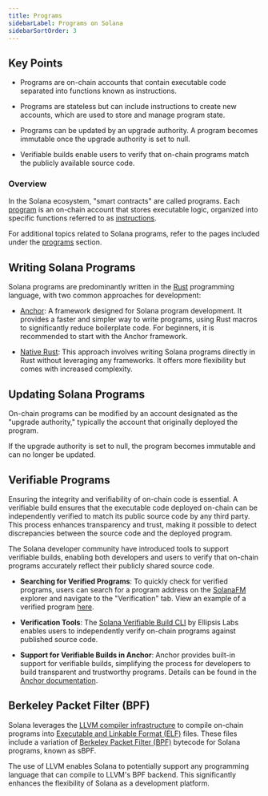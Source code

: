```yaml
---
title: Programs
sidebarLabel: Programs on Solana
sidebarSortOrder: 3
---
```


## Key Points

- Programs are on-chain accounts that contain executable code separated into
  functions known as instructions.

- Programs are stateless but can include instructions to create new accounts,
  which are used to store and manage program state.

- Programs can be updated by an upgrade authority. A program becomes immutable
  once the upgrade authority is set to null.

- Verifiable builds enable users to verify that on-chain programs match the
  publicly available source code.

### Overview

In the Solana ecosystem, "smart contracts" are called programs. Each
[program](http://localhost:3002/docs/core/accounts#program-account) is an
on-chain account that stores executable logic, organized into specific functions
referred to as
[instructions](http://localhost:3002/docs/core/transactions#instruction).

For additional topics related to Solana programs, refer to the pages included
under the [programs](/docs/programs) section.

## Writing Solana Programs

Solana programs are predominantly written in the
[Rust](https://doc.rust-lang.org/book/) programming language, with two common
approaches for development:

- [Anchor](/docs/core/programs/anchor): A framework designed for Solana program
  development. It provides a faster and simpler way to write programs, using
  Rust macros to significantly reduce boilerplate code. For beginners, it is
  recommended to start with the Anchor framework.

- [Native Rust](/docs/core/programs/rust): This approach involves writing Solana
  programs directly in Rust without leveraging any frameworks. It offers more
  flexibility but comes with increased complexity.

## Updating Solana Programs

On-chain programs can be modified by an account designated as the "upgrade
authority," typically the account that originally deployed the program.

If the upgrade authority is set to null, the program becomes immutable and can
no longer be updated.

## Verifiable Programs

Ensuring the integrity and verifiability of on-chain code is essential. A
verifiable build ensures that the executable code deployed on-chain can be
independently verified to match its public source code by any third party. This
process enhances transparency and trust, making it possible to detect
discrepancies between the source code and the deployed program.

The Solana developer community have introduced tools to support verifiable
builds, enabling both developers and users to verify that on-chain programs
accurately reflect their publicly shared source code.

- **Searching for Verified Programs**: To quickly check for verified programs,
  users can search for a program address on the [SolanaFM](https://solana.fm/)
  explorer and navigate to the "Verification" tab. View an example of a verified
  program
  [here](https://solana.fm/address/PhoeNiXZ8ByJGLkxNfZRnkUfjvmuYqLR89jjFHGqdXY).

- **Verification Tools**: The
  [Solana Verifiable Build CLI](https://github.com/Ellipsis-Labs/solana-verifiable-build)
  by Ellipsis Labs enables users to independently verify on-chain programs
  against published source code.

- **Support for Verifiable Builds in Anchor**: Anchor provides built-in support
  for verifiable builds, simplifying the process for developers to build
  transparent and trustworthy programs. Details can be found in the
  [Anchor documentation](https://www.anchor-lang.com/docs/verifiable-builds).

## Berkeley Packet Filter (BPF)

Solana leverages the [LLVM compiler infrastructure](https://llvm.org/) to
compile on-chain programs into
[Executable and Linkable Format (ELF)](https://en.wikipedia.org/wiki/Executable_and_Linkable_Format)
files. These files include a variation of
[Berkeley Packet Filter (BPF)](https://en.wikipedia.org/wiki/Berkeley_Packet_Filter)
bytecode for Solana programs, known as sBPF.

The use of LLVM enables Solana to potentially support any programming language
that can compile to LLVM's BPF backend. This significantly enhances the
flexibility of Solana as a development platform.
